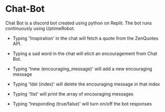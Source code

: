 # Chat-Bot

Chat Bot is a discord bot created using python on Replit.
The bot runs continuously using UptimeRobot.

- Typing '!inspiration' in the chat will fetch a quote from the ZenQuotes API.

- Typing a sad word in the chat will elicit an encouragement from Chat Bot.

- Typing '!new (encouraging_message)' will add a new encouraging message

- Typing '!del (index)' will delete the encouraging message in that index

- Typing '!list' will print the array of encouraging messages

- Typing '!responding (true/false)' will turn on/off the bot responses
